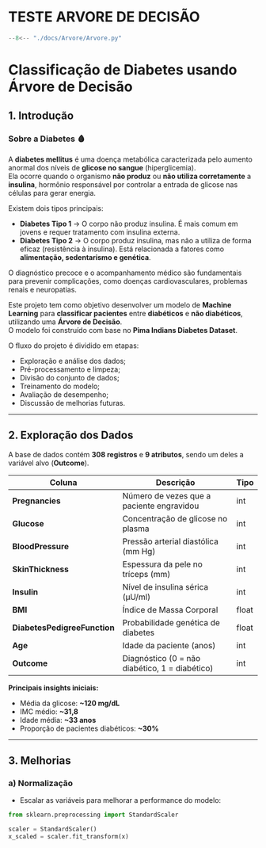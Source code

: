 # TESTE ARVORE DE DECISÃO


``` python exec="on" html="1"
--8<-- "./docs/Arvore/Arvore.py"
```

# Classificação de Diabetes usando Árvore de Decisão

## 1. Introdução 


### Sobre a Diabetes 🩸

A **diabetes mellitus** é uma doença metabólica caracterizada pelo aumento anormal dos níveis de **glicose no sangue** (hiperglicemia).  
Ela ocorre quando o organismo **não produz** ou **não utiliza corretamente** a **insulina**, hormônio responsável por controlar a entrada de glicose nas células para gerar energia.

Existem dois tipos principais:
- **Diabetes Tipo 1** → O corpo não produz insulina. É mais comum em jovens e requer tratamento com insulina externa.
- **Diabetes Tipo 2** → O corpo produz insulina, mas não a utiliza de forma eficaz (resistência à insulina). Está relacionada a fatores como **alimentação, sedentarismo e genética**.

O diagnóstico precoce e o acompanhamento médico são fundamentais para prevenir complicações, como doenças cardiovasculares, problemas renais e neuropatias.



Este projeto tem como objetivo desenvolver um modelo de **Machine Learning** para **classificar pacientes** entre **diabéticos** e **não diabéticos**, utilizando uma **Árvore de Decisão**.  
O modelo foi construído com base no **Pima Indians Diabetes Dataset**.

O fluxo do projeto é dividido em etapas:
- Exploração e análise dos dados;
- Pré-processamento e limpeza;
- Divisão do conjunto de dados;
- Treinamento do modelo;
- Avaliação de desempenho;
- Discussão de melhorias futuras.

---

## 2. Exploração dos Dados 

A base de dados contém **308 registros** e **9 atributos**, sendo um deles a variável alvo (**Outcome**).

| Coluna                     | Descrição                                   | Tipo   |
|---------------------------|-------------------------------------------|--------|
| **Pregnancies**           | Número de vezes que a paciente engravidou | int    |
| **Glucose**               | Concentração de glicose no plasma         | int    |
| **BloodPressure**         | Pressão arterial diastólica (mm Hg)       | int    |
| **SkinThickness**         | Espessura da pele no tríceps (mm)         | int    |
| **Insulin**               | Nível de insulina sérica (µU/ml)          | int    |
| **BMI**                   | Índice de Massa Corporal                 | float  |
| **DiabetesPedigreeFunction** | Probabilidade genética de diabetes     | float  |
| **Age**                   | Idade da paciente (anos)                 | int    |
| **Outcome**               | Diagnóstico (0 = não diabético, 1 = diabético) | int |

**Principais insights iniciais:**
- Média da glicose: **~120 mg/dL**
- IMC médio: **~31,8**
- Idade média: **~33 anos**
- Proporção de pacientes diabéticos: **~30%**

---

## 3. Melhorias 

### a) Normalização 
- Escalar as variáveis para melhorar a performance do modelo:
```python
from sklearn.preprocessing import StandardScaler

scaler = StandardScaler()
x_scaled = scaler.fit_transform(x)
